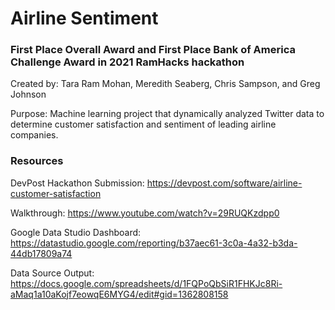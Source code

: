 # Airline Sentiment
### **First Place Overall Award and First Place Bank of America Challenge Award in 2021 RamHacks hackathon**

Created by: Tara Ram Mohan, Meredith Seaberg, Chris Sampson, and Greg Johnson

Purpose: Machine learning project that dynamically analyzed Twitter data to determine customer satisfaction and sentiment of leading airline companies. 

### Resources
DevPost Hackathon Submission: https://devpost.com/software/airline-customer-satisfaction

Walkthrough: https://www.youtube.com/watch?v=29RUQKzdpp0

Google Data Studio Dashboard: https://datastudio.google.com/reporting/b37aec61-3c0a-4a32-b3da-44db17809a74

Data Source Output: https://docs.google.com/spreadsheets/d/1FQPoQbSiR1FHKJc8Ri-aMaq1a10aKojf7eowqE6MYG4/edit#gid=1362808158 
